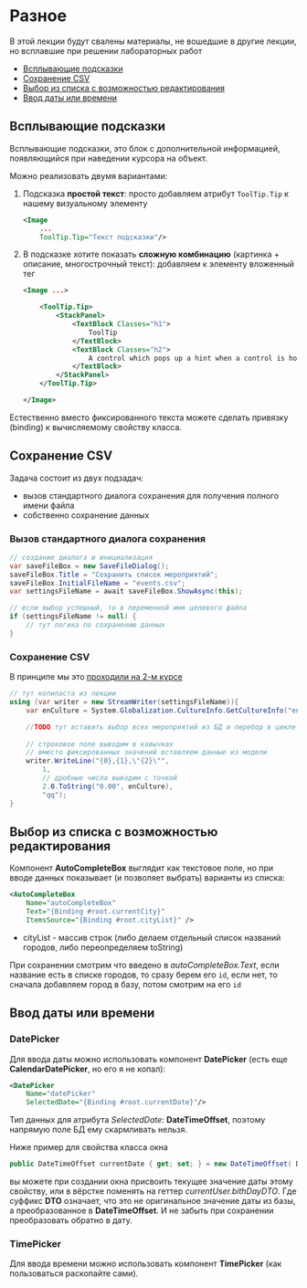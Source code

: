 # Разное

В этой лекции будут свалены материалы, не вошедшие в другие лекции, но всплавшие при решении лабораторных работ

* [Всплывающие подсказки](#всплывающие-подсказки)
* [Сохранение CSV](#сохранение-csv)
* [Выбор из списка с возможностью редактирования](#выбор-из-списка-с-возможностью-редактирования)
* [Ввод даты или времени](#ввод-даты-или-времени)

<!-- TODO 
- контекстное меню 
- валидация полей
- маска ввода
- чекбокс
- размер файла
-->

## Всплывающие подсказки

Всплывающие подсказки, это блок с дополнительной информацией, появляющийся при наведении курсора на объект.

Можно реализовать двумя вариантами:

1. Подсказка **простой текст**: просто добавляем атрибут `ToolTip.Tip` к нашему визуальному элементу

    ```xml
    <Image
        ...
        ToolTip.Tip="Текст подсказки"/>
    ```

1. В подсказке хотите показать **сложную комбинацию** (картинка + описание, многострочный текст): добавляем к элементу вложенный тег

    ```xml
    <Image ...>

        <ToolTip.Tip>
            <StackPanel>
                <TextBlock Classes="h1">
                    ToolTip
                </TextBlock>
                <TextBlock Classes="h2">
                    A control which pops up a hint when a control is hovered
                </TextBlock>
            </StackPanel>
        </ToolTip.Tip>

    </Image>
    ```

Естественно вместо фиксированного текста можете сделать привязку (binding) к вычисляемому свойству класса.

## Сохранение CSV

Задача состоит из двух подзадач:

- вызов стандартного диалога сохранения для получения полного имени файла
- собственно сохранение данных

### Вызов стандартного диалога сохранения

```cs
// создание диалога и инициализация
var saveFileBox = new SaveFileDialog();
saveFileBox.Title = "Сохранить список мероприятий";
saveFileBox.InitialFileName = "events.csv"; 
var settingsFileName = await saveFileBox.ShowAsync(this);

// если выбор успешный, то в переменной имя целевого файла
if (settingsFileName != null) {
    // тут логика по сохранению данных
}
```

### Сохранение CSV

В принципе мы это [проходили на 2-м курсе](https://github.com/kolei/OAP/blob/master/articles/t5_file_types.md#CSV)

```cs
// тут копипаста из лекции
using (var writer = new StreamWriter(settingsFileName)){
    var enCulture = System.Globalization.CultureInfo.GetCultureInfo("en-US");

    //TODO тут вставить выбор всех мероприятий из БД и перебор в цикле
    
    // строковое поле выводим в кавычках
    // вместо фиксированных значений вставляем данные из модели  
    writer.WriteLine("{0},{1},\"{2}\"", 
        1,
        // дробные числа выводим с точкой
        2.0.ToString("0.00", enCulture),
        "qq");
}
```

## Выбор из списка с возможностью редактирования

Компонент **AutoCompleteBox** выглядит как текстовое поле, но при вводе данных показывает (и позволяет выбрать) варианты из списка:

```xml
<AutoCompleteBox 
    Name="autoCompleteBox"
    Text="{Binding #root.currentCity}"
    ItemsSource="{Binding #root.cityList}" />
```

* cityList - массив строк (либо делаем отдельный список названий городов, либо переопределяем toString)

При сохранении смотрим что введено в *autoCompleteBox.Text*, если название есть в списке городов, то сразу берем его `id`, если нет, то сначала добавляем город в базу, потом смотрим на его `id`

## Ввод даты или времени

### DatePicker

Для ввода даты можно использовать компонент **DatePicker** (есть еще **CalendarDatePicker**, но его я не копал):

```xml
<DatePicker 
    Name="datePicker"
    SelectedDate="{Binding #root.currentDate}"/>
```

Тип данных для атрибута *SelectedDate*: **DateTimeOffset**, поэтому напрямую поле БД ему скармливать нельзя.

Ниже пример для свойства класса окна

```cs
public DateTimeOffset currentDate { get; set; } = new DateTimeOffset( DateTime.Now);
```

вы можете при создании окна присвоить текущее значение даты этому свойству, или в вёрстке поменять на геттер *currentUser.bithDayDTO*. Где суффикс **DTO** означает, что это не оригинальное значение даты из базы, а преобразованное в **DateTimeOffset**. И не забыть при сохранении преобразовать обратно в дату.

### TimePicker

Для ввода времени можно использовать компонент **TimePicker** (как пользоваться раскопайте сами).


